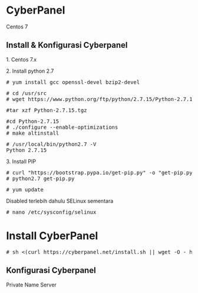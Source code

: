 # CyberPanel
Centos 7
<h2>Install & Konfigurasi Cyberpanel</h2>
<p>1. Centos 7.x
<p>2. Install python 2.7
<pre># yum install gcc openssl-devel bzip2-devel</pre>
<pre># cd /usr/src
# wget https://www.python.org/ftp/python/2.7.15/Python-2.7.15.tgz</pre>
<pre>#tar xzf Python-2.7.15.tgz</pre>
<pre>#cd Python-2.7.15
# ./configure --enable-optimizations
# make altinstall</pre>
<pre># /usr/local/bin/python2.7 -V
Python 2.7.15</pre>
<p>3. Install PIP
<pre># curl "https://bootstrap.pypa.io/get-pip.py" -o "get-pip.py"
# python2.7 get-pip.py</pre>

<pre># yum update</pre>
Disabled terlebih dahulu SELinux sementara
<pre># nano /etc/sysconfig/selinux</pre>
# Install CyberPanel
<pre># sh <(curl https://cyberpanel.net/install.sh || wget -O - https://cyberpanel.net/install.sh)</pre>
<h2>Konfigurasi Cyberpanel</h2>
<p>Private Name Server
